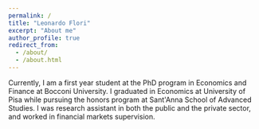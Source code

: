 ```yaml
---
permalink: /
title: "Leonardo Flori"
excerpt: "About me"
author_profile: true
redirect_from: 
  - /about/
  - /about.html
---
```


Currently, I am a first year student at the PhD program in Economics and Finance at Bocconi University. I graduated in Economics at University of Pisa while pursuing the honors program at Sant'Anna School of Advanced Studies. I was research assistant in both the public and the private sector, and worked in financial markets supervision.
